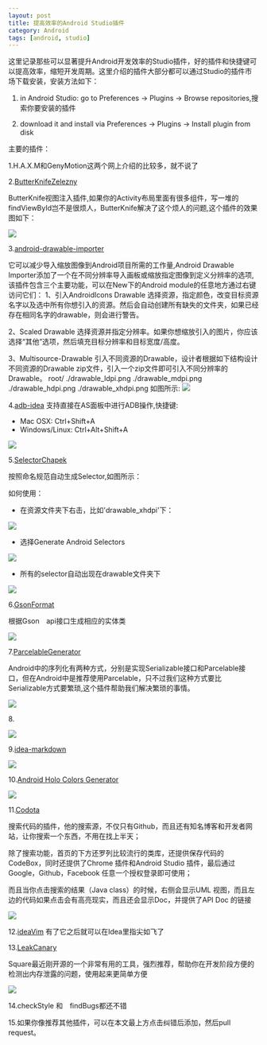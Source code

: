 ```yaml
---
layout: post
title: 提高效率的Android Studio插件
category: Android
tags: [android, studio]
---
```


这里记录那些可以显著提升Android开发效率的Studio插件，好的插件和快捷键可以提高效率，缩短开发周期。这里介绍的插件大部分都可以通过Studio的插件市场下载安装，安装方法如下：

1. in Android Studio: go to Preferences → Plugins → Browse repositories,搜索你要安装的插件

2. download it and install via Preferences → Plugins → Install plugin from disk

主要的插件：

1.H.A.X.M和GenyMotion这两个网上介绍的比较多，就不说了

2.[ButterKnifeZelezny](https://github.com/avast/android-butterknife-zelezny)

ButterKnife视图注入插件,如果你的Activity布局里面有很多组件，写一堆的findViewById岂不是很烦人，ButterKnife解决了这个烦人的问题,这个插件的效果图如下：

![](/images/butterknife.gif)

3.[android-drawable-importer](https://github.com/winterDroid/android-drawable-importer-intellij-plugin)

它可以减少导入缩放图像到Android项目所需的工作量,Android  Drawable Importer添加了一个在不同分辨率导入画板或缩放指定图像到定义分辨率的选项,该插件包含三个主要功能，可以在New下的Android module的任意地方通过右键访问它们：
1、引入AndroidIcons Drawable
选择资源，指定颜色，改变目标资源名字以及选中所有你想引入的资源。然后会自动创建所有缺失的文件夹，如果已经存在相同名字的drawable，则会进行警告。

2、Scaled Drawable
选择资源并指定分辨率。如果你想缩放引入的图片，你应该选择“其他”选项，然后填充目标分辨率和目标宽度/高度。

3、Multisource-Drawable
引入不同资源的Drawable，设计者根据如下结构设计不同资源的Drawable zip文件，引入一个zip文件即可引入不同分辨率的Drawable。
	root/
      	./drawable_ldpi.png
     	 ./drawable_mdpi.png
      	./drawable_hdpi.png
     	 ./drawable_xhdpi.png
如图所示:
![](/images/drawableimport.png)

4.[adb-idea](https://github.com/pbreault/adb-idea)
支持直接在AS面板中进行ADB操作,快捷键:
* Mac OSX: Ctrl+Shift+A
* Windows/Linux: Ctrl+Alt+Shift+A

![](/images/adb.png)

5.[SelectorChapek](https://github.com/inmite/android-selector-chapek)

按照命名规范自动生成Selector,如图所示：

如何使用：

* 在资源文件夹下右击，比如'drawable_xhdpi'下：

![](/images/selector1.png)

* 选择Generate Android Selectors

![](/images/selector2.png)

* 所有的selector自动出现在drawable文件夹下 

![](/images/selector3.png)

6.[GsonFormat](https://github.com/zzz40500/GsonFormat)

根据Gson　api接口生成相应的实体类

![](/images/gson_format.gif)

7.[ParcelableGenerator](https://github.com/mcharmas/android-parcelable-intellij-plugin)

Android中的序列化有两种方式，分别是实现Serializable接口和Parcelable接口，但在Android中是推荐使用Parcelable，只不过我们这种方式要比Serializable方式要繁琐,这个插件帮助我们解决繁琐的事情。

![](/images/parcelable_generator.png)


8.[](https://github.com/konifar/android-material-design-icon-generator-plugin)

![](/images/capture.gif)

9.[idea-markdown](https://github.com/nicoulaj/idea-markdown)

![](/images/preview.png)

10.[Android Holo Colors Generator](ns.jetbrains.com/plugin/7366?pr=)


![](/images/holocolor.png)

11.[Codota](https://www.codota.com/)

搜索代码的插件，他的搜索源，不仅只有Github，而且还有知名博客和开发者网站，让你搜索一个东西，不用在找上半天；

除了搜索功能，首页的下方还罗列比较流行的类库，还提供保存代码的CodeBox，同时还提供了Chrome 插件和Android Studio 插件，最后通过Google，Github，Facebook 任意一个授权登录即可使用；

而且当你点击搜索的结果（Java class）的时候，右侧会显示UML 视图，而且左边的代码如果点击会有高亮现实，而且还会显示Doc，并提供了API Doc 的链接

![](/images/codota.png)

12.[ideaVim](https://github.com/JetBrains/ideavim)
   有了它之后就可以在Idea里指尖如飞了

13.[LeakCanary](https://github.com/square/leakcanary)

Square最近刚开源的一个非常有用的工具，强烈推荐，帮助你在开发阶段方便的检测出内存泄露的问题，使用起来更简单方便

![](/images/leak.png)

14.checkStyle 和　findBugs都还不错

15.如果你像推荐其他插件，可以在本文最上方点击纠错后添加，然后pull request。




